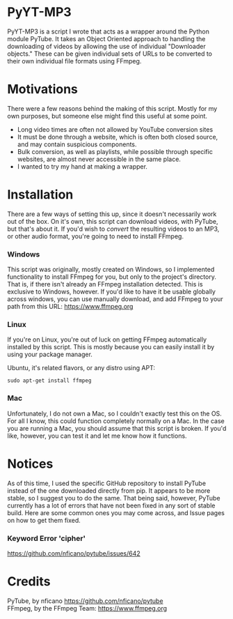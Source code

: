 # PyYT-MP3
PyYT-MP3 is a script I wrote that acts as a wrapper around the Python module PyTube. It takes an Object Oriented
approach to handling the downloading of videos by allowing the use of individual "Downloader objects." These can be
given individual sets of URLs to be converted to their own individual file formats using FFmpeg.

# Motivations
There were a few reasons behind the making of this script. Mostly for my own purposes, but someone else might find
this useful at some point.
- Long video times are often not allowed by YouTube conversion sites
- It must be done through a website, which is often both closed source, and may contain suspicious components.
- Bulk conversion, as well as playlists, while possible through specific websites, are almost never accessible
in the same place.
- I wanted to try my hand at making a wrapper.

# Installation
There are a few ways of setting this up, since it doesn't necessarily work out of the box.
On it's own, this script can download videos, with PyTube, but that's about it. If you'd wish
to *convert* the resulting videos to an MP3, or other audio format, you're going to need to
install FFmpeg. <br>

### Windows
This script was originally, mostly created on Windows, so I implemented functionality to install
FFmpeg for you, but only to the project's directory. That is, if there isn't already an FFmpeg
installation detected. This is exclusive to Windows, however. If you'd like to have it be usable
globally across windows, you can use manually download, and add FFmpeg to your path from this URL:
https://www.ffmpeg.org

### Linux
If you're on Linux, you're out of luck on getting FFmpeg automatically installed by this script.
This is mostly because you can easily install it by using your package manager.

Ubuntu, it's related flavors, or any distro using APT:
```
sudo apt-get install ffmpeg
```

### Mac
Unfortunately, I do not own a Mac, so I couldn't exactly test this on the OS. For all I know, this
could function completely normally on a Mac. In the case you are running a Mac, you should assume
that this script is broken. If you'd like, however, you can test it and let me know how it functions.

# Notices
As of this time, I used the specific GitHub repository to install PyTube instead of the one downloaded
directly from pip. It appears to be more stable, so I suggest you to do the same. That being said, however,
PyTube currently has a lot of errors that have not been fixed in any sort of stable build. Here are some common
ones you may come across, and Issue pages on how to get them fixed.

### Keyword Error 'cipher'
https://github.com/nficano/pytube/issues/642

# Credits
PyTube, by nficano https://github.com/nficano/pytube <br/>
FFmpeg, by the FFmpeg Team: https://www.ffmpeg.org
